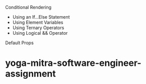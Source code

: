 Conditional Rendering

- Using an If...Else Statement
- Using Element Variables
- Using Ternary Operators
- Using Logical && Operator

Default Props
# yoga-mitra-software-engineer-assignment
